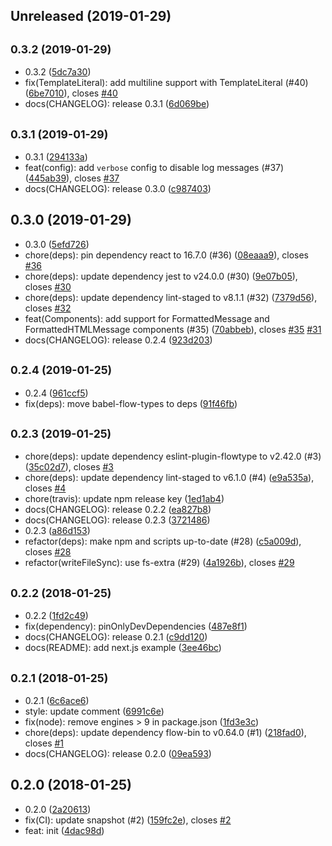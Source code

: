 ## Unreleased (2019-01-29)

## <small>0.3.2 (2019-01-29)</small>

- 0.3.2 ([5dc7a30](https://github.com/evenchange4/react-intl.macro/commit/5dc7a30))
- fix(TemplateLiteral): add multiline support with TemplateLiteral (#40) ([6be7010](https://github.com/evenchange4/react-intl.macro/commit/6be7010)), closes [#40](https://github.com/evenchange4/react-intl.macro/issues/40)
- docs(CHANGELOG): release 0.3.1 ([6d069be](https://github.com/evenchange4/react-intl.macro/commit/6d069be))

## <small>0.3.1 (2019-01-29)</small>

- 0.3.1 ([294133a](https://github.com/evenchange4/react-intl.macro/commit/294133a))
- feat(config): add `verbose` config to disable log messages (#37) ([445ab39](https://github.com/evenchange4/react-intl.macro/commit/445ab39)), closes [#37](https://github.com/evenchange4/react-intl.macro/issues/37)
- docs(CHANGELOG): release 0.3.0 ([c987403](https://github.com/evenchange4/react-intl.macro/commit/c987403))

## 0.3.0 (2019-01-29)

- 0.3.0 ([5efd726](https://github.com/evenchange4/react-intl.macro/commit/5efd726))
- chore(deps): pin dependency react to 16.7.0 (#36) ([08eaaa9](https://github.com/evenchange4/react-intl.macro/commit/08eaaa9)), closes [#36](https://github.com/evenchange4/react-intl.macro/issues/36)
- chore(deps): update dependency jest to v24.0.0 (#30) ([9e07b05](https://github.com/evenchange4/react-intl.macro/commit/9e07b05)), closes [#30](https://github.com/evenchange4/react-intl.macro/issues/30)
- chore(deps): update dependency lint-staged to v8.1.1 (#32) ([7379d56](https://github.com/evenchange4/react-intl.macro/commit/7379d56)), closes [#32](https://github.com/evenchange4/react-intl.macro/issues/32)
- feat(Components): add support for FormattedMessage and FormattedHTMLMessage components (#35) ([70abbeb](https://github.com/evenchange4/react-intl.macro/commit/70abbeb)), closes [#35](https://github.com/evenchange4/react-intl.macro/issues/35) [#31](https://github.com/evenchange4/react-intl.macro/issues/31)
- docs(CHANGELOG): release 0.2.4 ([923d203](https://github.com/evenchange4/react-intl.macro/commit/923d203))

## <small>0.2.4 (2019-01-25)</small>

- 0.2.4 ([961ccf5](https://github.com/evenchange4/react-intl.macro/commit/961ccf5))
- fix(deps): move babel-flow-types to deps ([91f46fb](https://github.com/evenchange4/react-intl.macro/commit/91f46fb))

## <small>0.2.3 (2019-01-25)</small>

- chore(deps): update dependency eslint-plugin-flowtype to v2.42.0 (#3) ([35c02d7](https://github.com/evenchange4/react-intl.macro/commit/35c02d7)), closes [#3](https://github.com/evenchange4/react-intl.macro/issues/3)
- chore(deps): update dependency lint-staged to v6.1.0 (#4) ([e9a535a](https://github.com/evenchange4/react-intl.macro/commit/e9a535a)), closes [#4](https://github.com/evenchange4/react-intl.macro/issues/4)
- chore(travis): update npm release key ([1ed1ab4](https://github.com/evenchange4/react-intl.macro/commit/1ed1ab4))
- docs(CHANGELOG): release 0.2.2 ([ea827b8](https://github.com/evenchange4/react-intl.macro/commit/ea827b8))
- docs(CHANGELOG): release 0.2.3 ([3721486](https://github.com/evenchange4/react-intl.macro/commit/3721486))
- 0.2.3 ([a86d153](https://github.com/evenchange4/react-intl.macro/commit/a86d153))
- refactor(deps): make npm and scripts up-to-date (#28) ([c5a009d](https://github.com/evenchange4/react-intl.macro/commit/c5a009d)), closes [#28](https://github.com/evenchange4/react-intl.macro/issues/28)
- refactor(writeFileSync): use fs-extra (#29) ([4a1926b](https://github.com/evenchange4/react-intl.macro/commit/4a1926b)), closes [#29](https://github.com/evenchange4/react-intl.macro/issues/29)

## <small>0.2.2 (2018-01-25)</small>

- 0.2.2 ([1fd2c49](https://github.com/evenchange4/react-intl.macro/commit/1fd2c49))
- fix(dependency): pinOnlyDevDependencies ([487e8f1](https://github.com/evenchange4/react-intl.macro/commit/487e8f1))
- docs(CHANGELOG): release 0.2.1 ([c9dd120](https://github.com/evenchange4/react-intl.macro/commit/c9dd120))
- docs(README): add next.js example ([3ee46bc](https://github.com/evenchange4/react-intl.macro/commit/3ee46bc))

## <small>0.2.1 (2018-01-25)</small>

- 0.2.1 ([6c6ace6](https://github.com/evenchange4/react-intl.macro/commit/6c6ace6))
- style: update comment ([6991c6e](https://github.com/evenchange4/react-intl.macro/commit/6991c6e))
- fix(node): remove engines > 9 in package.json ([1fd3e3c](https://github.com/evenchange4/react-intl.macro/commit/1fd3e3c))
- chore(deps): update dependency flow-bin to v0.64.0 (#1) ([218fad0](https://github.com/evenchange4/react-intl.macro/commit/218fad0)), closes [#1](https://github.com/evenchange4/react-intl.macro/issues/1)
- docs(CHANGELOG): release 0.2.0 ([09ea593](https://github.com/evenchange4/react-intl.macro/commit/09ea593))

## 0.2.0 (2018-01-25)

- 0.2.0 ([2a20613](https://github.com/evenchange4/react-intl.macro/commit/2a20613))
- fix(CI): update snapshot (#2) ([159fc2e](https://github.com/evenchange4/react-intl.macro/commit/159fc2e)), closes [#2](https://github.com/evenchange4/react-intl.macro/issues/2)
- feat: init ([4dac98d](https://github.com/evenchange4/react-intl.macro/commit/4dac98d))
